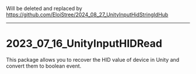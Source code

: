 Will be deleted and replaced by https://github.com/EloiStree/2024_08_27_UnityInputHidStringIdHub

---------

# 2023_07_16_UnityInputHIDRead
This package allows you to recover the HID value of device in Unity and convert them to boolean event.
